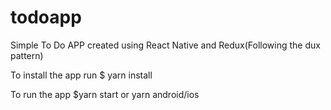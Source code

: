 # todoapp
Simple To Do APP created using React Native and Redux(Following the dux pattern)

To install the app run
$ yarn install

To run the app
$yarn start or yarn android/ios
